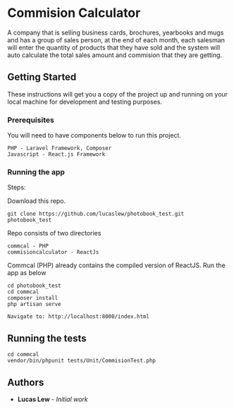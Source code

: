 # Commision Calculator

A company that is selling business cards, brochures, yearbooks and mugs and has a group of sales person, at the end of each month, each salesman will enter the quantity of products that they have sold and the system will auto calculate the total sales amount and commision that they are getting.

## Getting Started

These instructions will get you a copy of the project up and running on your local machine for development and testing purposes.

### Prerequisites

You will need to have components below to run this project.

```
PHP - Laravel Framework, Composer
Javascript - React.js Framework
```

### Running the app

Steps:

Download this repo.

```
git clone https://github.com/lucaslew/photobook_test.git photobook_test
```

Repo consists of two directories

```
commcal - PHP
commisioncalculator - ReactJs
```

Commcal (PHP) already contains the compiled version of ReactJS. Run the app as below

```
cd photobook_test
cd commcal
composer install
php artisan serve

Navigate to: http://localhost:8000/index.html
```

## Running the tests

```
cd commcal
vendor/bin/phpunit tests/Unit/CommisionTest.php
```


## Authors

* **Lucas Lew** - *Initial work*

